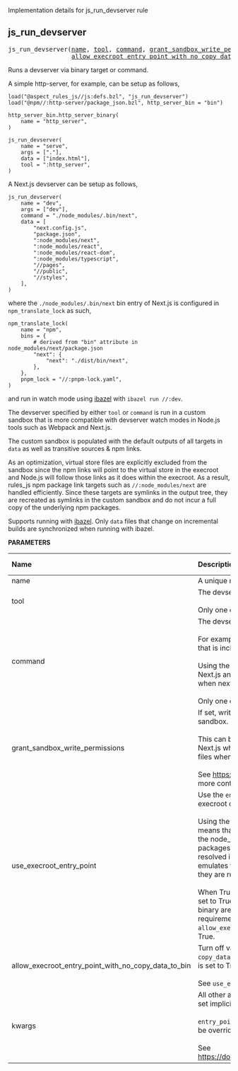 <!-- Generated with Stardoc: http://skydoc.bazel.build -->

Implementation details for js_run_devserver rule

<a id="js_run_devserver"></a>

## js_run_devserver

<pre>
js_run_devserver(<a href="#js_run_devserver-name">name</a>, <a href="#js_run_devserver-tool">tool</a>, <a href="#js_run_devserver-command">command</a>, <a href="#js_run_devserver-grant_sandbox_write_permissions">grant_sandbox_write_permissions</a>, <a href="#js_run_devserver-use_execroot_entry_point">use_execroot_entry_point</a>,
                 <a href="#js_run_devserver-allow_execroot_entry_point_with_no_copy_data_to_bin">allow_execroot_entry_point_with_no_copy_data_to_bin</a>, <a href="#js_run_devserver-kwargs">kwargs</a>)
</pre>

Runs a devserver via binary target or command.

A simple http-server, for example, can be setup as follows,

```
load("@aspect_rules_js//js:defs.bzl", "js_run_devserver")
load("@npm//:http-server/package_json.bzl", http_server_bin = "bin")

http_server_bin.http_server_binary(
    name = "http_server",
)

js_run_devserver(
    name = "serve",
    args = ["."],
    data = ["index.html"],
    tool = ":http_server",
)
```

A Next.js devserver can be setup as follows,

```
js_run_devserver(
    name = "dev",
    args = ["dev"],
    command = "./node_modules/.bin/next",
    data = [
        "next.config.js",
        "package.json",
        ":node_modules/next",
        ":node_modules/react",
        ":node_modules/react-dom",
        ":node_modules/typescript",
        "//pages",
        "//public",
        "//styles",
    ],
)
```

where the `./node_modules/.bin/next` bin entry of Next.js is configured in
`npm_translate_lock` as such,

```
npm_translate_lock(
    name = "npm",
    bins = {
        # derived from "bin" attribute in node_modules/next/package.json
        "next": {
            "next": "./dist/bin/next",
        },
    },
    pnpm_lock = "//:pnpm-lock.yaml",
)
```

and run in watch mode using [ibazel](https://github.com/bazelbuild/bazel-watcher) with
`ibazel run //:dev`.

The devserver specified by either `tool` or `command` is run in a custom sandbox that is more
compatible with devserver watch modes in Node.js tools such as Webpack and Next.js.

The custom sandbox is populated with the default outputs of all targets in `data`
as well as transitive sources & npm links.

As an optimization, virtual store files are explicitly excluded from the sandbox since the npm
links will point to the virtual store in the execroot and Node.js will follow those links as it
does within the execroot. As a result, rules_js npm package link targets such as
`//:node_modules/next` are handled efficiently. Since these targets are symlinks in the output
tree, they are recreated as symlinks in the custom sandbox and do not incur a full copy of the
underlying npm packages.

Supports running with [ibazel](https://github.com/bazelbuild/bazel-watcher).
Only `data` files that change on incremental builds are synchronized when running with ibazel.


**PARAMETERS**


| Name  | Description | Default Value |
| :------------- | :------------- | :------------- |
| <a id="js_run_devserver-name"></a>name |  A unique name for this target.   |  none |
| <a id="js_run_devserver-tool"></a>tool |  The devserver binary target to run.<br><br>Only one of `command` or `tool` may be specified.   |  `None` |
| <a id="js_run_devserver-command"></a>command |  The devserver command to run.<br><br>For example, this could be the bin entry of an npm package that is included in data such as `./node_modules/.bin/next`.<br><br>Using the bin entry of next, for example, resolves issues with Next.js and React being found in multiple node_modules trees when next is run as an encapsulated `js_binary` tool.<br><br>Only one of `command` or `tool` may be specified.   |  `None` |
| <a id="js_run_devserver-grant_sandbox_write_permissions"></a>grant_sandbox_write_permissions |  If set, write permissions is set on all files copied to the custom sandbox.<br><br>This can be useful to support some devservers such as Next.js which may, under some circumstances, try to modify files when running.<br><br>See https://github.com/aspect-build/rules_js/issues/935 for more context.   |  `False` |
| <a id="js_run_devserver-use_execroot_entry_point"></a>use_execroot_entry_point |  Use the `entry_point` script of the `js_binary` `tool` that is in the execroot output tree instead of the copy that is in runfiles.<br><br>Using the entry point script that is in the execroot output tree means that there will be no conflicting runfiles `node_modules` in the node_modules resolution path which can confuse npm packages such as next and react that don't like being resolved in multiple node_modules trees. This more closely emulates the environment that tools such as Next.js see when they are run outside of Bazel.<br><br>When True, the `js_binary` tool must have `copy_data_to_bin` set to True (the default) so that all data files needed by the binary are available in the execroot output tree. This requirement can be turned off with by setting `allow_execroot_entry_point_with_no_copy_data_to_bin` to True.   |  `True` |
| <a id="js_run_devserver-allow_execroot_entry_point_with_no_copy_data_to_bin"></a>allow_execroot_entry_point_with_no_copy_data_to_bin |  Turn off validation that the `js_binary` tool has `copy_data_to_bin` set to True when `use_execroot_entry_point` is set to True.<br><br>See `use_execroot_entry_point` doc for more info.   |  `False` |
| <a id="js_run_devserver-kwargs"></a>kwargs |  All other args from `js_binary` except for `entry_point` which is set implicitly.<br><br>`entry_point` is set implicitly by `js_run_devserver` and cannot be overridden.<br><br>See https://docs.aspect.build/rules/aspect_rules_js/docs/js_binary   |  none |


